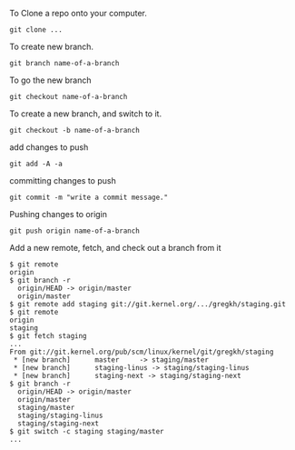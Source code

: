 To Clone a repo onto your computer.
```shell
git clone ...
```

To create new branch.
```shell
git branch name-of-a-branch
```

To go the new branch
```shell
git checkout name-of-a-branch
```

To create a new branch, and switch to it.
```shell
git checkout -b name-of-a-branch
```

add changes to push
```shell
git add -A -a
```

committing changes to push
```shell
git commit -m "write a commit message."
```

Pushing changes to origin
```shell
git push origin name-of-a-branch
```

Add a new remote, fetch, and check out a branch from it
```shell
$ git remote
origin
$ git branch -r
  origin/HEAD -> origin/master
  origin/master
$ git remote add staging git://git.kernel.org/.../gregkh/staging.git
$ git remote
origin
staging
$ git fetch staging
...
From git://git.kernel.org/pub/scm/linux/kernel/git/gregkh/staging
 * [new branch]      master     -> staging/master
 * [new branch]      staging-linus -> staging/staging-linus
 * [new branch]      staging-next -> staging/staging-next
$ git branch -r
  origin/HEAD -> origin/master
  origin/master
  staging/master
  staging/staging-linus
  staging/staging-next
$ git switch -c staging staging/master
...
```
